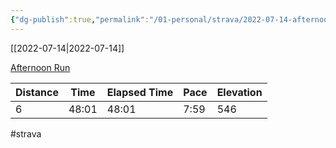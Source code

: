 ```yaml
---
{"dg-publish":true,"permalink":"/01-personal/strava/2022-07-14-afternoon-run/"}
---
```



[[2022-07-14\|2022-07-14]]

[Afternoon Run](https://www.strava.com/activities/7470102641)

| Distance | Time  | Elapsed Time | Pace | Elevation |
| -------- | ----- | ------------ | ---- | --------- |
| 6        | 48:01 | 48:01        | 7:59 | 546       |




#strava
